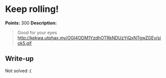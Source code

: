 # Keep rolling!

**Points:** 300
**Description:** 

> Good for your eyes http://kekwa.utphax.my/OGI4ODM1YzdhOTRkNDUzYjQxNTgwZGEy/siok5.gif

## Write-up

Not solved :(
